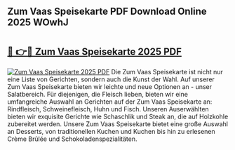 ## Zum Vaas Speisekarte PDF Download Online 2025 WOwhJ

# <h2><a href="http://gc9r53.nevu.top/?p=Zum+Vaas+Speisekarte">🔗 👉🔴 Zum Vaas Speisekarte 2025 PDF</a></h2>

[![Zum Vaas Speisekarte 2025 PDF](https://i.imgur.com/dBaPXMq.png)](http://gc9r53.nevu.top/?p=Zum+Vaas+Speisekarte)
Die Zum Vaas Speisekarte ist nicht nur eine Liste von Gerichten, sondern auch die Kunst der Wahl. Auf unserer Zum Vaas Speisekarte bieten wir leichte und neue Optionen an - unser Salatbereich. Für diejenigen, die Fleisch lieben, bieten wir eine umfangreiche Auswahl an Gerichten auf der Zum Vaas Speisekarte an: Rindfleisch, Schweinefleisch, Huhn und Fisch. Unseren Auserwählten bieten wir exquisite Gerichte wie Schaschlik und Steak an, die auf Holzkohle zubereitet werden. Unsere Zum Vaas Speisekarte bietet eine große Auswahl an Desserts, von traditionellen Kuchen und Kuchen bis hin zu erlesenen Crème Brûlée und Schokoladenspezialitäten.
